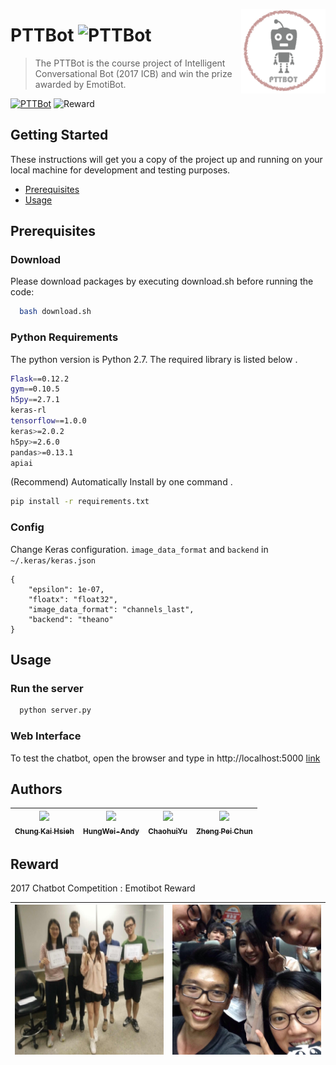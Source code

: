 <img align="right" width="135" height="135"
     title="PTTBot logo" src="./images/pttbot_icon.png">
# PTTBot ![PTTBot](https://img.shields.io/badge/PTT-Chatbot-red.svg)


>The PTTBot is the course project of Intelligent Conversational Bot (2017 ICB)  and win the prize awarded by EmotiBot.

[![PTTBot](https://img.shields.io/badge/Course-2017_ICB-brightgreen.svg)](https://www.csie.ntu.edu.tw/~yvchen/s105-icb/) ![Reward](https://img.shields.io/badge/Reward-EMOTIBOT-blue.svg)

## Getting Started
These instructions will get you a copy of the project up and running on your local machine for development and testing purposes. 

* [Prerequisites](#prerequisites)
* [Usage](#usage)



## Prerequisites
### Download
Please download packages by executing download.sh before running the code:
```bash
  bash download.sh
```

### Python Requirements
The python version is Python 2.7.
The required library is listed below .
```bash
Flask==0.12.2
gym==0.10.5
h5py==2.7.1
keras-rl
tensorflow==1.0.0
keras>=2.0.2
h5py>=2.6.0
pandas>=0.13.1
apiai
```
(Recommend) Automatically Install by one command .
```bash
pip install -r requirements.txt
```

### Config
Change Keras configuration.
`image_data_format` and `backend` in `~/.keras/keras.json`
```
{
    "epsilon": 1e-07,
    "floatx": "float32",
    "image_data_format": "channels_last",
    "backend": "theano"
}
```

## Usage
### Run the server
```bash
  python server.py
```

### Web Interface
To test the chatbot, open the browser and type in http://localhost:5000 [link](http://localhost:5000)


## Authors

| [<img src="https://avatars3.githubusercontent.com/u/17563176?s=460&v=4" width="125px;"/><br /><sub><b>Chung Kai Hsieh</b></sub>](https://github.com/account)<br />        | [<img src="https://avatars0.githubusercontent.com/u/22479778?s=460&v=4" width="125px;"/><br /><sub><b>HungWei-Andy</b></sub>](https://github.com/HungWei-Andy)<br />  | [<img src="https://avatars0.githubusercontent.com/u/24911155?s=460&v=4" width="125px;"/><br /><sub><b>ChaohuiYu</b></sub>](https://github.com/ChaohuiYu)<br />          | [<img src="https://scontent.fkhh1-2.fna.fbcdn.net/v/t1.0-9/600984_382974335099334_1394295018_n.jpg?_nc_cat=0&_nc_eui2=v1%3AAeFtsIiDXhJctKU_uHiLGHyxIPQwqTW05v5zzQgkbXJXMSXwXKB8whndBJlFUGyy10L5KVE2QyTA6-CZWt0t4LRGrYRoIo2EskGN2jvTm8oEjg&oh=4a3114031fe396334dd22e3c2ee70839&oe=5B68F9E9" width="125px;"/><br /><sub><b>Zheng Pei Chun</b></sub>](https://www.facebook.com/rubbincheng?ref=br_rs)<br /> |
|:---:|:---:|:---:|:---:|
## Reward
2017 Chatbot Competition : Emotibot Reward

| <img src="./images/reward_people.png" alt="Reward picture" width="300" height="240"> | <img src="./images/certificate.png" alt="Certificate" width="300" height="240"> |
|:---:|:---:|






